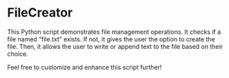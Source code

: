 # FileCreator
  This Python script demonstrates file management operations. It checks if a file named “file.txt” exists. If not, it gives the user the option to create the file. Then, it allows the user to write or append text to the file based on their choice.

  Feel free to customize and enhance this script further!
